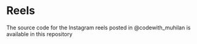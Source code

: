 # Reels
The source code for the Instagram reels posted in @codewith_muhilan is available in this repository
